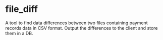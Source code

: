 # file_diff
A tool to find data differences between two files containing payment records data in CSV format. Output the differences to the client and store them in a DB.
